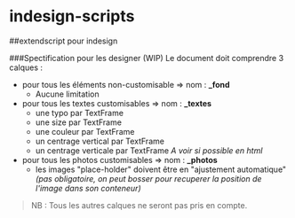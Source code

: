# indesign-scripts
##extendscript pour indesign

###Spectification pour les designer (WIP)
Le document doit comprendre 3 calques :

* pour tous les éléments non-customisable => nom : **_fond**
	* Aucune limitation 
* pour tous les textes customisables => nom : **_textes**
	* une typo par TextFrame
	* une size par TextFrame
	* une couleur par TextFrame
	* un centrage vertical par TextFrame
	* un centrage verticale par TextFrame *A voir si possible en html*
* pour tous les photos customisables => nom : **_photos**
	* les images "place-holder" doivent être en "ajustement automatique" *(pas obligatoire, on peut bosser pour recuperer la position de l'image dans son conteneur)* 
	
	
> NB : Tous les autres calques ne seront pas pris en compte.
